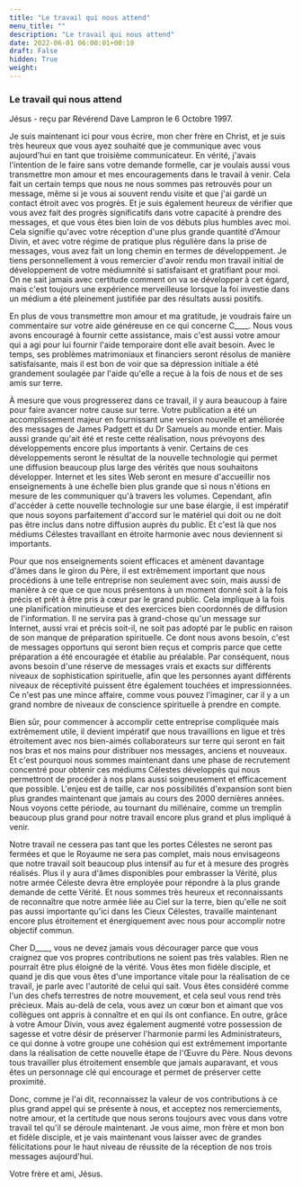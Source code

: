 ```yaml
---
title: "Le travail qui nous attend"
menu_title: ""
description: "Le travail qui nous attend"
date: 2022-06-01 06:00:01+00:10
draft: False
hidden: True
weight:
---
```

### Le travail qui nous attend

Jésus - reçu par Révérend Dave Lampron le 6 Octobre 1997.

Je suis maintenant ici pour vous écrire, mon cher frère en Christ, et je suis très heureux que vous ayez souhaité que je communique avec vous aujourd'hui en tant que troisième communicateur. En vérité, j'avais l'intention de le faire sans votre demande formelle, car je voulais aussi vous transmettre mon amour et mes encouragements dans le travail à venir. Cela fait un certain temps que nous ne nous sommes pas retrouvés pour un message, même si je vous ai souvent rendu visite et que j'ai gardé un contact étroit avec vos progrès. Et je suis également heureux de vérifier que vous avez fait des progrès significatifs dans votre capacité à prendre des messages, et que vous êtes bien loin de vos débuts plus humbles avec moi. Cela signifie qu'avec votre réception d'une plus grande quantité d'Amour Divin, et avec votre régime de pratique plus régulière dans la prise de messages, vous avez fait un long chemin en termes de développement. Je tiens personnellement à vous remercier d'avoir rendu mon travail initial de développement de votre médiumnité si satisfaisant et gratifiant pour moi. On ne sait jamais avec certitude comment on va se développer à cet égard, mais c'est toujours une expérience merveilleuse lorsque la foi investie dans un médium a été pleinement justifiée par des résultats aussi positifs.

En plus de vous transmettre mon amour et ma gratitude, je voudrais faire un commentaire sur votre aide généreuse en ce qui concerne C____. Nous vous avons encouragé à fournir cette assistance, mais c'est aussi votre amour qui a agi pour lui fournir l'aide temporaire dont elle avait besoin. Avec le temps, ses problèmes matrimoniaux et financiers seront résolus de manière satisfaisante, mais il est bon de voir que sa dépression initiale a été grandement soulagée par l'aide qu'elle a reçue à la fois de nous et de ses amis sur terre.

À mesure que vous progresserez dans ce travail, il y aura beaucoup à faire pour faire avancer notre cause sur terre. Votre publication a été un accomplissement majeur en fournissant une version nouvelle et améliorée des messages de James Padgett et du Dr Samuels au monde entier. Mais aussi grande qu'ait été et reste cette réalisation, nous prévoyons des développements encore plus importants à venir. Certains de ces développements seront le résultat de la nouvelle technologie qui permet une diffusion beaucoup plus large des vérités que nous souhaitons développer. Internet et les sites Web seront en mesure d'accueillir nos enseignements à une échelle bien plus grande que si nous n'étions en mesure de les communiquer qu'à travers les volumes. Cependant, afin d'accéder à cette nouvelle technologie sur une base élargie, il est impératif que nous soyons parfaitement d'accord sur le matériel qui doit ou ne doit pas être inclus dans notre diffusion auprès du public. Et c'est là que nos médiums Célestes travaillant en étroite harmonie avec nous deviennent si importants.

Pour que nos enseignements soient efficaces et amènent davantage d'âmes dans le giron du Père, il est extrêmement important que nous procédions à une telle entreprise non seulement avec soin, mais aussi de manière à ce que ce que nous présentons à un moment donné soit à la fois précis et prêt à être pris à cœur par le grand public. Cela implique à la fois une planification minutieuse et des exercices bien coordonnés de diffusion de l'information. Il ne servira pas à grand-chose qu'un message sur Internet, aussi vrai et précis soit-il, ne soit pas adopté par le public en raison de son manque de préparation spirituelle. Ce dont nous avons besoin, c'est de messages opportuns qui seront bien reçus et compris parce que cette préparation a été encouragée et établie au préalable. Par conséquent, nous avons besoin d'une réserve de messages vrais et exacts sur différents niveaux de sophistication spirituelle, afin que les personnes ayant différents niveaux de réceptivité puissent être également touchées et impressionnées. Ce n'est pas une mince affaire, comme vous pouvez l'imaginer, car il y a un grand nombre de niveaux de conscience spirituelle à prendre en compte.

Bien sûr, pour commencer à accomplir cette entreprise compliquée mais extrêmement utile, il devient impératif que nous travaillions en ligue et très étroitement avec nos bien-aimés collaborateurs sur terre qui seront en fait nos bras et nos mains pour distribuer nos messages, anciens et nouveaux. Et c'est pourquoi nous sommes maintenant dans une phase de recrutement concentré pour obtenir ces médiums Célestes développés qui nous permettront de procéder à nos plans aussi soigneusement et efficacement que possible. L'enjeu est de taille, car nos possibilités d'expansion sont bien plus grandes maintenant que jamais au cours des 2000 dernières années. Nous voyons cette période, au tournant du millénaire, comme un tremplin beaucoup plus grand pour notre travail encore plus grand et plus impliqué à venir.

Notre travail ne cessera pas tant que les portes Célestes ne seront pas fermées et que le Royaume ne sera pas complet, mais nous envisageons que notre travail soit beaucoup plus intensif au fur et à mesure des progrès réalisés. Plus il y aura d'âmes disponibles pour embrasser la Vérité, plus notre armée Céleste devra être employée pour répondre à la plus grande demande de cette Vérité. Et nous sommes très heureux et reconnaissants de reconnaître que notre armée liée au Ciel sur la terre, bien qu'elle ne soit pas aussi importante qu'ici dans les Cieux Célestes, travaille maintenant encore plus étroitement et énergiquement avec nous pour accomplir notre objectif commun.

Cher D____, vous ne devez jamais vous décourager parce que vous craignez que vos propres contributions ne soient pas très valables. Rien ne pourrait être plus éloigné de la vérité. Vous êtes mon fidèle disciple, et quand je dis que vous êtes d'une importance vitale pour la réalisation de ce travail, je parle avec l'autorité de celui qui sait. Vous êtes considéré comme l'un des chefs terrestres de notre mouvement, et cela seul vous rend très précieux. Mais au-delà de cela, vous avez un cœur bon et aimant que vos collègues ont appris à connaître et en qui ils ont confiance. En outre, grâce à votre Amour Divin, vous avez également augmenté votre possession de sagesse et votre désir de préserver l'harmonie parmi les Administrateurs, ce qui donne à votre groupe une cohésion qui est extrêmement importante dans la réalisation de cette nouvelle étape de l'Œuvre du Père. Nous devons tous travailler plus étroitement ensemble que jamais auparavant, et vous êtes un personnage clé qui encourage et permet de préserver cette proximité.

Donc, comme je l'ai dit, reconnaissez la valeur de vos contributions à ce plus grand appel qui se présente à nous, et acceptez nos remerciements, notre amour, et la certitude que nous serons toujours avec vous dans votre travail tel qu'il se déroule maintenant. Je vous aime, mon frère et mon bon et fidèle disciple, et je vais maintenant vous laisser avec de grandes félicitations pour le haut niveau de réussite de la réception de nos trois messages aujourd'hui.

Votre frère et ami, Jésus.
